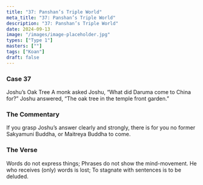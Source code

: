 ```yaml
---
title: "37: Panshan’s Triple World"
meta_title: "37: Panshan’s Triple World"
description: "37: Panshan’s Triple World"
date: 2024-09-13
image: "/images/image-placeholder.jpg"
types: ["Type 1"]
masters: [""]
tags: ["Koan"]
draft: false
---
```


### Case 37

Joshu’s Oak Tree
A monk asked Joshu, “What did Daruma come to China for?” Joshu answered, “The oak tree in the temple front garden.”

### The Commentary
If you grasp Joshu’s answer clearly and strongly, there is for you no former Sakyamuni Buddha, or Maitreya Buddha to come.

### The Verse
Words do not express things;
Phrases do not show the mind-movement. He who receives (only) words is lost;
To stagnate with sentences is to be deluded.
